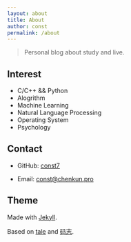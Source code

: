 ```yaml
---
layout: about
title: About
author: const
permalink: /about
---
```


> Personal blog about study and live.

## Interest

- C/C++ && Python
- Alogrithm
- Machine Learning
- Natural Language Processing
- Operating System
- Psychology

## Contact

- GitHub: [const7](https://github.com/const7)

- Email: [const@chenkun.pro](const@chenkun.pro)

<!-- ## GitHub Chart

![GitHub Chart](https://ghchart.rshah.org/const7) -->

## Theme

Made with [Jekyll](https://jekyllrb.com).

Based on [tale](https://github.com/chesterhow/tale) and [码志](https://github.com/mzlogin/mzlogin.github.io).
